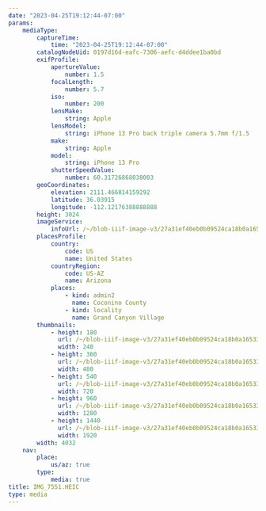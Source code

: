 ```yaml
---
date: "2023-04-25T19:12:44-07:00"
params:
    mediaType:
        captureTime:
            time: "2023-04-25T19:12:44-07:00"
        catalogNodeUid: 0197d16d-eafc-7306-aefc-d4ddee1ba0bd
        exifProfile:
            apertureValue:
                number: 1.5
            focalLength:
                number: 5.7
            iso:
                number: 200
            lensMake:
                string: Apple
            lensModel:
                string: iPhone 13 Pro back triple camera 5.7mm f/1.5
            make:
                string: Apple
            model:
                string: iPhone 13 Pro
            shutterSpeedValue:
                number: 60.31726868038003
        geoCoordinates:
            elevation: 2111.466814159292
            latitude: 36.03915
            longitude: -112.12176388888888
        height: 3024
        imageService:
            infoUrl: /~/blob-iiif-image-v3/27a31ef40eb0b09524ca18b0a165338587d7bb79c6b940dba3d4e014c94a9ab6/info.json
        placesProfile:
            country:
                code: US
                name: United States
            countryRegion:
                code: US-AZ
                name: Arizona
            places:
                - kind: admin2
                  name: Coconino County
                - kind: locality
                  name: Grand Canyon Village
        thumbnails:
            - height: 180
              url: /~/blob-iiif-image-v3/27a31ef40eb0b09524ca18b0a165338587d7bb79c6b940dba3d4e014c94a9ab6/full/240%2C180/0/default.jpg
              width: 240
            - height: 360
              url: /~/blob-iiif-image-v3/27a31ef40eb0b09524ca18b0a165338587d7bb79c6b940dba3d4e014c94a9ab6/full/480%2C360/0/default.jpg
              width: 480
            - height: 540
              url: /~/blob-iiif-image-v3/27a31ef40eb0b09524ca18b0a165338587d7bb79c6b940dba3d4e014c94a9ab6/full/720%2C540/0/default.jpg
              width: 720
            - height: 960
              url: /~/blob-iiif-image-v3/27a31ef40eb0b09524ca18b0a165338587d7bb79c6b940dba3d4e014c94a9ab6/full/1280%2C960/0/default.jpg
              width: 1280
            - height: 1440
              url: /~/blob-iiif-image-v3/27a31ef40eb0b09524ca18b0a165338587d7bb79c6b940dba3d4e014c94a9ab6/full/1920%2C1440/0/default.jpg
              width: 1920
        width: 4032
    nav:
        place:
            us/az: true
        type:
            media: true
title: IMG_7551.HEIC
type: media
---
```

